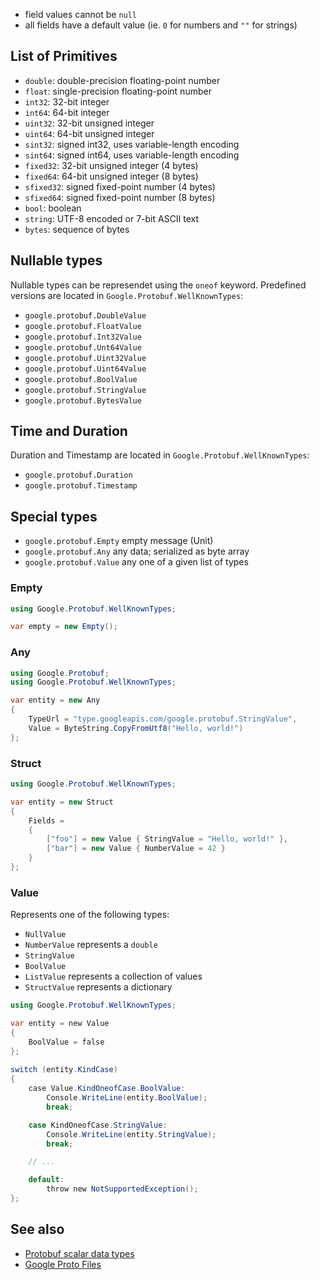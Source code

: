 - field values cannot be `null`
- all fields have a default value (ie. `0` for numbers and `""` for strings)

## List of Primitives
 
- `double`: double-precision floating-point number
- `float`: single-precision floating-point number
- `int32`: 32-bit integer
- `int64`: 64-bit integer
- `uint32`: 32-bit unsigned integer
- `uint64`: 64-bit unsigned integer
- `sint32`: signed int32, uses variable-length encoding
- `sint64`: signed int64, uses variable-length encoding
- `fixed32`: 32-bit unsigned integer (4 bytes)
- `fixed64`: 64-bit unsigned integer (8 bytes)
- `sfixed32`: signed fixed-point number (4 bytes)
- `sfixed64`: signed fixed-point number (8 bytes)
- `bool`: boolean
- `string`: UTF-8 encoded or 7-bit ASCII text
- `bytes`: sequence of bytes

## Nullable types

Nullable types can be represendet using the `oneof` keyword. 
Predefined versions are located in `Google.Protobuf.WellKnownTypes`:

- `google.protobuf.DoubleValue`
- `google.protobuf.FloatValue`
- `google.protobuf.Int32Value`
- `google.protobuf.Unt64Value`
- `google.protobuf.Uint32Value`
- `google.protobuf.Uint64Value`
- `google.protobuf.BoolValue`
- `google.protobuf.StringValue`
- `google.protobuf.BytesValue`

## Time and Duration

Duration and Timestamp are located in `Google.Protobuf.WellKnownTypes`:

- `google.protobuf.Duration`
- `google.protobuf.Timestamp`

## Special types

- `google.protobuf.Empty` empty message (Unit)
- `google.protobuf.Any` any data; serialized as byte array
- `google.protobuf.Value` any one of a given list of types

### Empty

```csharp
using Google.Protobuf.WellKnownTypes;

var empty = new Empty();
```

### Any

```csharp
using Google.Protobuf;
using Google.Protobuf.WellKnownTypes;

var entity = new Any
{
	TypeUrl = "type.googleapis.com/google.protobuf.StringValue",
	Value = ByteString.CopyFromUtf8("Hello, world!")
};
```

### Struct

```csharp
using Google.Protobuf.WellKnownTypes;

var entity = new Struct
{
	Fields =
	{
		["foo"] = new Value { StringValue = "Hello, world!" },
		["bar"] = new Value { NumberValue = 42 }
	}
};
```

### Value

Represents one of the following types:

- `NullValue`
- `NumberValue` represents a `double`
- `StringValue`
- `BoolValue`
- `ListValue` represents a collection of values
- `StructValue` represents a dictionary

```csharp
using Google.Protobuf.WellKnownTypes;

var entity = new Value  
{  
    BoolValue = false  
};  
  
switch (entity.KindCase)  
{
	case Value.KindOneofCase.BoolValue:
		Console.WriteLine(entity.BoolValue);
		break;

    case KindOneofCase.StringValue:
	    Console.WriteLine(entity.StringValue);
		break;

    // ...

	default:
		throw new NotSupportedException();
};
```

## See also

- [Protobuf scalar data types](https://learn.microsoft.com/en-us/dotnet/architecture/grpc-for-wcf-developers/protobuf-data-types)
- [Google Proto Files](https://github.com/protocolbuffers/protobuf/tree/main/src/google/protobuf)